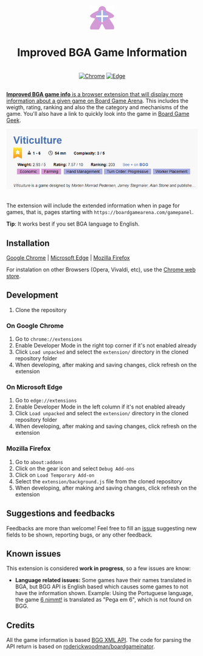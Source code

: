 <div align="center">
  <img src="extension/icons/extension_toolbar_icon64.png" alt="Extension logo">
  <h1>Improved BGA Game Information</h1>
  <br>
  <a href="https://chrome.google.com/webstore/detail/improved-bga-game-info/hihdoablflnlippakmimnjacpcfpbdni?hl=pt-BR&authuser=1" target="_blank"><img src="https://raw.githubusercontent.com/alrra/browser-logos/master/src/chrome/chrome_48x48.png" alt="Chrome" width="48px" height="48px" /></a> <a href="https://microsoftedge.microsoft.com/addons/detail/lkenagolgpfonfmdglbhgnfhanahnbkh" target="_blank"><img src="https://raw.githubusercontent.com/alrra/browser-logos/master/src/edge/edge_48x48.png" alt="Edge" width="48px" height="48px" /></a> <a href="https://addons.mozilla.org/en-US/firefox/addon/improved-bga-game-info/" target="_blank">

  
</div>

<br>

**Improved BGA game info** is a browser extension that will display more information about a given game on [Board Game Arena](https://boardgamearena.com). This includes the weigth, rating, ranking and also the the category and mechanisms of the game.
You'll also have a link to quickly look into the game in [Board Game Geek](https://boardgamegeek.com).

<div align="center">
    <img src="resources/example.png" alt="Extension example">
    <br>
    <br>
</div>

The extension will include the extended information when in page for games, that is, pages starting with `https://boardgamearena.com/gamepanel`.

**Tip**: It works best if you set BGA language to English.

## Installation

[Google Chrome](https://chrome.google.com/webstore/detail/improved-bga-game-info/hihdoablflnlippakmimnjacpcfpbdni?hl=pt-BR&authuser=1) | [Microsoft Edge](https://microsoftedge.microsoft.com/addons/detail/lkenagolgpfonfmdglbhgnfhanahnbkh) | [Mozilla Firefox](https://addons.mozilla.org/en-US/firefox/addon/improved-bga-game-info/) 
 
For instalation on other Browsers (Opera, Vivaldi, etc), use the [Chrome web store](https://chrome.google.com/webstore/detail/improved-bga-game-info/hihdoablflnlippakmimnjacpcfpbdni?hl=pt-BR).

## Development

1. Clone the repository

### On Google Chrome
1. Go to `chrome://extensions`
2. Enable Developer Mode in the right top corner if it's not enabled already
3. Click `Load unpacked` and select the `extension/` directory in the cloned repository folder
4. When developing, after making and saving changes, click refresh on the extension

### On Microsoft Edge
1. Go to `edge://extensions`
2. Enable Developer Mode in the left column if it's not enabled already
3. Click `Load unpacked` and select the `extension/` directory in the cloned repository folder
4. When developing, after making and saving changes, click refresh on the extension

### Mozilla Firefox
1. Go to `about:addons`
2. Click on the gear icon and select `Debug Add-ons`
3. Click on `Load Temporary Add-on`
4. Select the `extension/background.js` file from the cloned repository
5. When developing, after making and saving changes, click refresh on the extension

## Suggestions and feedbacks
Feedbacks are more than welcome! Feel free to fill an [issue](https://github.com/thamara/improved-bga-game-info-extension/issues/new) suggesting new fields to be shown, reporting bugs, or any other feedback.

## Known issues
This extension is considered **work in progress**, so a few issues are know:
- **Language related issues:** Some games have their names translated in BGA, but BGG API is English based which causes some games to not have the information shown. Example: Using the Portuguese language, the game [6 nimmt!](https://boardgamearena.com/gamepanel?game=sechsnimmt) is translated as "Pega em 6", which is not found on BGG. 

## Credits
All the game information is based [BGG XML API](https://boardgamegeek.com/wiki/page/BGG_XML_API2). The code for parsing the API return is based on [roderickwoodman/boardgameinator](https://github.com/roderickwoodman/boardgameinator).
